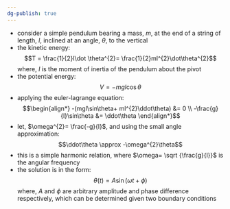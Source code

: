 ```yaml
---
dg-publish: true
---
```


- consider a simple pendulum bearing a mass, $m$, at the end of a string of length, $l$, inclined at an angle, $\theta$, to the vertical
- the kinetic energy: 
$$T = \frac{1}{2}I\dot \theta^{2}= \frac{1}{2}ml^{2}\dot\theta^{2}$$
	where, $I$ is the moment of inertia of the pendulum about the pivot
- the potential energy: 
$$V = -mgl\cos\theta$$
- applying the euler-lagrange equation: 
$$\begin{align*}
	-(mgl\sin\theta+ ml^{2}\ddot\theta) &= 0 \\
	-\frac{g}{l}\sin\theta &= \ddot\theta
\end{align*}$$
- let, $\omega^{2}= \frac{-g}{l}$, and using the small angle approximation: 
$$\ddot\theta \approx -\omega^{2}\theta$$
- this is a simple harmonic relation, where $\omega= \sqrt {\frac{g}{l}}$ is the angular frequency
- the solution is in the form: 
$$\theta(t) = A\sin(\omega t+\phi)$$
	where, $A$ and $\phi$ are arbitrary amplitude and phase difference respectively, which can be determined given two boundary conditions
